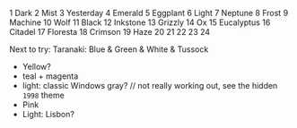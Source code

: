 1 Dark
2 Mist
3 Yesterday
4 Emerald
5 Eggplant
6 Light
7 Neptune
8 Frost
9 Machine
10 Wolf
11 Black
12 Inkstone
13 Grizzly
14 Ox
15 Eucalyptus
16 Citadel
17 Floresta
18 Crimson
19 Haze
20
21
22
23
24

Next to try:
Taranaki: Blue & Green & White & Tussock

- Yellow?
- teal + magenta
- light: classic Windows gray? // not really working out, see the hidden `1998` theme
- Pink
- Light: Lisbon?


